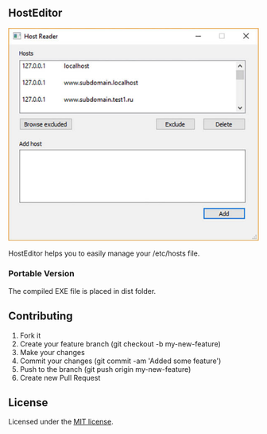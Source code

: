 ## HostEditor

![](screenshot.jpg)

HostEditor helps you to easily manage your /etc/hosts file.

### Portable Version

The compiled EXE file is placed in dist folder.

## Contributing

1. Fork it
2. Create your feature branch (git checkout -b my-new-feature)
3. Make your changes
4. Commit your changes (git commit -am 'Added some feature')
5. Push to the branch (git push origin my-new-feature)
6. Create new Pull Request

## License

Licensed under the [MIT license](https://opensource.org/licenses/MIT).
